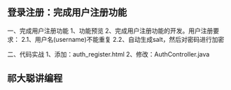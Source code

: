 
## 登录注册：完成用户注册功能

一、完成用户注册功能
    1、功能预览
    2、完成用户注册功能的开发。用户注册要求：
        2.1、用户名(username)不能重复
        2.2、自动生成salt，然后对密码进行加密
        
二、代码实战
    1、添加：auth_register.html
    2、修改：AuthController.java
    
    
## 祁大聪讲编程

